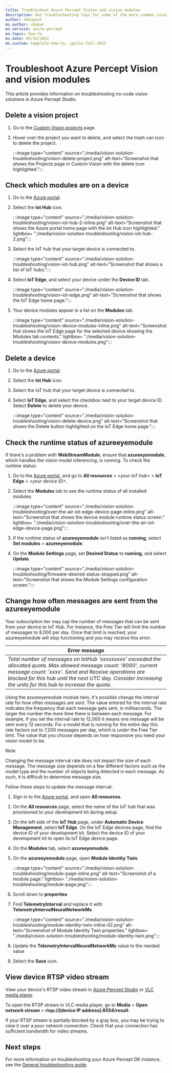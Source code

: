 ```yaml
---
title: Troubleshoot Azure Percept Vision and vision modules
description: Get troubleshooting tips for some of the more common issues found in the vision AI prototyping experiences.
author: nkhuyent
ms.author: nbabar
ms.service: azure-percept
ms.topic: how-to
ms.date: 03/29/2021
ms.custom: template-how-to, ignite-fall-2021
---
```


# Troubleshoot Azure Percept Vision and vision modules

This article provides information on troubleshooting no-code vision solutions in Azure Percept Studio.

## Delete a vision project

1. Go to the [Custom Vision projects](https://www.customvision.ai/projects) page.

1. Hover over the project you want to delete, and select the trash can icon to delete the project.

    :::image type="content" source="./media/vision-solution-troubleshooting/vision-delete-project.png" alt-text="Screenshot that shows the Projects page in Custom Vision with the delete icon highlighted.":::

## Check which modules are on a device

1. Go to the [Azure portal](https://portal.azure.com/?feature.canmodifystamps=true&Microsoft_Azure_Iothub=aduprod&microsoft_azure_marketplace_ItemHideKey=Microsoft_Azure_ADUHidden#home).

1. Select the **Iot Hub** icon.

    :::image type="content" source="./media/vision-solution-troubleshooting/vision-iot-hub-2-inline.png" alt-text="Screenshot that shows the Azure portal home page with the Iot Hub icon highlighted." lightbox= "./media/vision-solution-troubleshooting/vision-iot-hub-2.png":::

1. Select the IoT hub that your target device is connected to.

    :::image type="content" source="./media/vision-solution-troubleshooting/vision-iot-hub.png" alt-text="Screenshot that shows a list of IoT hubs.":::

1. Select **IoT Edge**, and select your device under the **Device ID** tab.

    :::image type="content" source="./media/vision-solution-troubleshooting/vision-iot-edge.png" alt-text="Screenshot that shows the IoT Edge home page.":::

1. Your device modules appear in a list on the **Modules** tab.

    :::image type="content" source="./media/vision-solution-troubleshooting/vision-device-modules-inline.png" alt-text="Screenshot that shows the IoT Edge page for the selected device showing the Modules tab contents." lightbox= "./media/vision-solution-troubleshooting/vision-device-modules.png":::

## Delete a device

1. Go to the [Azure portal](https://portal.azure.com/?feature.canmodifystamps=true&Microsoft_Azure_Iothub=aduprod&microsoft_azure_marketplace_ItemHideKey=Microsoft_Azure_ADUHidden#home).

1. Select the **Iot Hub** icon.

1. Select the IoT hub that your target device is connected to.

1. Select **IoT Edge**, and select the checkbox next to your target device ID. Select **Delete** to delete your device.

    :::image type="content" source="./media/vision-solution-troubleshooting/vision-delete-device.png" alt-text="Screenshot that shows the Delete button highlighted on the IoT Edge home page.":::

## Check the runtime status of azureeyemodule

If there's a problem with **WebStreamModule**, ensure that **azureeyemodule**, which handles the vision model inferencing, is running. To check the runtime status:

1. Go to the [Azure portal](https://portal.azure.com/?feature.canmodifystamps=true&Microsoft_Azure_Iothub=aduprod&microsoft_azure_marketplace_ItemHideKey=Microsoft_Azure_ADUHidden#home), and go to **All resources** > *\<your IoT hub>* > **IoT Edge** > *\<your device ID>*. 
1. Select the **Modules** tab to see the runtime status of all installed modules.

   :::image type="content" source="./media/vision-solution-troubleshooting/over-the-air-iot-edge-device-page-inline.png" alt-text="Screenshot that shows the device module runtime status screen." lightbox= "./media/vision-solution-troubleshooting/over-the-air-iot-edge-device-page.png":::

1. If the runtime status of **azureeyemodule** isn't listed as **running**, select **Set modules** > **azureeyemodule**. 
1. On the **Module Settings** page, set **Desired Status** to **running**, and select **Update**.

    :::image type="content" source="./media/vision-solution-troubleshooting/firmware-desired-status-stopped.png" alt-text="Screenshot that shows the Module Settings configuration screen.":::

## Change how often messages are sent from the azureeyemodule

Your subscription tier may cap the number of messages that can be sent from your device to IoT Hub. For instance, the Free Tier will limit the number of messages to 8,000 per day. Once that limit is reached, your azureeyemodule will stop functioning and you may receive this error:

|Error message|
|------|
|*Total number of messages on IotHub 'xxxxxxxxx' exceeded the allocated quota. Max allowed message count: '8000', current message count: 'xxxx'. Send and Receive operations are blocked for this hub until the next UTC day. Consider increasing the units for this hub to increase the quota.*|

Using the azureeyemodule module twin, it's possible change the interval rate for how often messages are sent. The value entered for the interval rate indicates the frequency that each message gets sent, in milliseconds. The larger the number the more time there is between each message. For example, if you set the interval rate to 12,000 it means one message will be sent every 12 seconds. For a model that is running for the entire day this rate factors out to 7,200 messages per day, which is under the Free Tier limit. The value that you choose depends on how responsive you need your vision model to be.

> [!NOTE]
> Changing the message interval rate does not impact the size of each message. The message size depends on a few different factors such as the model type and the number of objects being detected in each message. As such, it is difficult to determine message size.

Follow these steps to update the message interval:

1. Sign in to the [Azure portal](https://portal.azure.com/?feature.canmodifystamps=true&Microsoft_Azure_Iothub=aduprod#home), and open **All resources**.

1. On the **All resources** page, select the name of the IoT hub that was provisioned to your development kit during setup.

1. On the left side of the **IoT Hub** page, under **Automatic Device Management**, select **IoT Edge**. On the IoT Edge devices page, find the device ID of your development kit. Select the device ID of your development kit to open its IoT Edge device page.

1. On the **Modules** tab, select **azureeyemodule**.

1. On the **azureeyemodule** page, open **Module Identity Twin**.

    :::image type="content" source="./media/vision-solution-troubleshooting/module-page-inline.png" alt-text="Screenshot of a module page." lightbox= "./media/vision-solution-troubleshooting/module-page.png":::

1. Scroll down to **properties**
1. Find **TelemetryInterval** and replace it with **TelemetryIntervalNeuralNetworkMs**

    :::image type="content" source="./media/vision-solution-troubleshooting/module-identity-twin-inline-02.png" alt-text="Screenshot of Module Identity Twin properties." lightbox= "./media/vision-solution-troubleshooting/module-identity-twin.png":::

1. Update the **TelemetryIntervalNeuralNetworkMs** value to the needed value

1. Select the **Save** icon.

## View device RTSP video stream

View your device's RTSP video stream in [Azure Percept Studio](./how-to-view-video-stream.md) or [VLC media player](https://www.videolan.org/vlc/index.html).

To open the RTSP stream in VLC media player, go to **Media** > **Open network stream** > **rtsp://[device IP address]:8554/result**.

If your RTSP stream is partially blocked by a gray box, you may be trying to view it over a poor network connection. Check that your connection has sufficient bandwidth for video streams.

## Next steps

For more information on troubleshooting your Azure Percept DK instance, see the [General troubleshooting guide](./troubleshoot-dev-kit.md).
